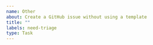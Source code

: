 ```yaml
---
name: Other
about: Create a GitHub issue without using a template
title: ""
labels: need-triage
type: Task
---
```

